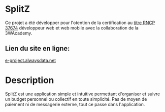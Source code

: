 # SplitZ

Ce projet a été développer pour l'otention de la certification au [titre RNCP 37674](https://www.francecompetences.fr/recherche/rncp/37674/) développeur web et web mobile avec la collaboration de la 3WAcademy.

## Lien du site en ligne:

[e-project.alwaysdata.net](https://e-project.alwaysdata.net)

# Description

SplitZ est une application simple et intuitive permettant d'organiser et suivre un budget personnel ou collectif en toute simplicité.
Pas de moyen de paiement ni de messagerie externe, tout ce passe dans l'application.
